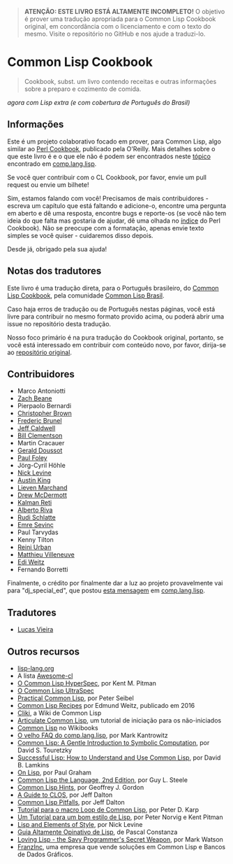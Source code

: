 > **ATENÇÃO: ESTE LIVRO ESTÁ ALTAMENTE INCOMPLETO!**
> O objetivo é prover uma tradução apropriada para o Common Lisp Cookbook
> original, em concordância com o licenciamento e com o texto do mesmo.
> Visite o repositório no GitHub e nos ajude a traduzi-lo.

# Common Lisp Cookbook
> Cookbook, subst.
> um livro contendo receitas e outras informações sobre a preparo e cozimento de comida.

*agora com Lisp extra (e com cobertura de Português do Brasil)*

## Informações

Este é um projeto colaborativo focado em prover, para Common Lisp, algo
similar ao [Perl Cookbook][perl], publicado pela O'Reilly. Mais detalhes
sobre o que este livro é e o que ele não é podem ser encontrados neste [tópico][thread]
encontrado em [comp.lang.lisp][cll].

Se você quer contribuir com o CL Cookbook, por favor, envie um pull request ou envie
um bilhete!

Sim, estamos falando com você! Precisamos de mais contribuidores - escreva um capítulo
que está faltando e adicione-o, encontre uma pergunta em aberto e dê uma resposta,
encontre bugs e reporte-os (se você não tem ideia do que falta mas gostaria de ajudar,
dê uma olhada no [índice][toc] do Perl Cookbook). Não se preocupe com a formatação,
apenas envie texto simples se você quiser - cuidaremos disso depois.

Desde já, obrigado pela sua ajuda!


## Notas dos tradutores

Este livro é uma tradução direta, para o Português brasileiro, do [Common Lisp Cookbook][original],
pela comunidade [Common Lisp Brasil][clbr].

Caso haja erros de tradução ou de Português nestas páginas, você está livre para contribuir
no mesmo formato provido acima, ou poderá abrir uma issue no repositório desta tradução.

Nosso foco primário é na pura tradução do Cookbook original, portanto, se você está interessado
em contribuir com conteúdo novo, por favor, dirija-se ao [repositório original][orig-repo].


## Contribuidores

* Marco Antoniotti
* [Zach Beane](mailto:xach@xach.com)
* Pierpaolo Bernardi
* [Christopher Brown](mailto:skeptomai@mac.com)
* [Frederic Brunel](mailto:brunel@mail.dotcom.fr)
* [Jeff Caldwell](mailto:jdcal@yahoo.com)
* [Bill Clementson](mailto:bill_clementson@yahoo.com)
* Martin Cracauer
* [Gerald Doussot](mailto:gdoussot@yahoo.com)
* [Paul Foley](mailto:mycroft@actrix.gen.nz)
* Jörg-Cyril Höhle
* [Nick Levine](mailto:ndl@ravenbrook.com)
* [Austin King](mailto:shout@ozten.com)
* [Lieven Marchand](mailto:mal@wyrd.be)
* [Drew McDermott](mailto:drew.mcdermott@yale.edu)
* [Kalman Reti](mailto:reti@ai.mit.edu)
* [Alberto Riva](mailto:alb@chip.org)
* [Rudi Schlatte](mailto:rschlatte@ist.tu-graz.ac.at)
* [Emre Sevinç](mailto:emres@bilgi.edu.tr)
* Paul Tarvydas
* Kenny Tilton
* [Reini Urban](mailto:rurban@x-ray.at)
* [Matthieu Villeneuve](mailto:matthieu@matthieu-villeneuve.net)
* [Edi Weitz](mailto:edi@agharta.de)
* Fernando Borretti

Finalmente, o crédito por finalmente dar a luz ao projeto provavelmente
vai para "dj\_special\_ed", que postou [esta mensagem][msg] em [comp.lang.lisp][cll].

## Tradutores

* [Lucas Vieira](mailto:lucasvieira@protonmail.com)

## Outros recursos

* [lisp-lang.org](http://lisp-lang.org/)
* A lista [Awesome-cl](https://github.com/CodyReichert/awesome-cl)
* [O Common Lisp HyperSpec](http://www.lispworks.com/documentation/HyperSpec/Front/index.htm), por Kent M. Pitman
* [O Common Lisp UltraSpec](http://phoe.tymoon.eu/clus/doku.php)
* [Practical Common Lisp](http://www.gigamonkeys.com/book/), por Peter Seibel
* [Common Lisp Recipes](http://weitz.de/cl-recipes/) por Edmund Weitz, publicado em 2016
* [Cliki](http://www.cliki.net/), a Wiki de Common Lisp
* [Articulate Common Lisp](http://articulate-lisp.com/), um tutorial de iniciação para os não-iniciados
* [Common Lisp](https://en.wikibooks.org/wiki/Common_Lisp) no Wikibooks
* [O velho FAQ do comp.lang.lisp](http://www-2.cs.cmu.edu/Groups//AI/html/faqs/lang/lisp/top.html), por Mark Kantrowitz
* [Common Lisp: A Gentle Introduction to Symbolic Computation](http://www-2.cs.cmu.edu/~dst/LispBook/), por David S. Touretzky
* [Successful Lisp: How to Understand and Use Common Lisp](http://www.psg.com/~dlamkins/sl/cover.html), por David B. Lamkins
* [On Lisp](http://www.paulgraham.com/onlisptext.html), por Paul Graham
* [Common Lisp the Language, 2nd Edition](http://www-2.cs.cmu.edu/Groups/AI/html/cltl/cltl2.html), por Guy L. Steele
* [Common Lisp Hints](http://www.n-a-n-o.com/lisp/cmucl-tutorials/LISP-tutorial.html), por Geoffrey J. Gordon
* [A Guide to CLOS](http://www.aiai.ed.ac.uk/~jeff/clos-guide.html), por Jeff Dalton
* [Common Lisp Pitfalls](http://www.aiai.ed.ac.uk/~jeff/lisp/cl-pitfalls), por Jeff Dalton
* [Tutorial para o macro Loop de Common Lisp](http://www.ai.sri.com/~pkarp/loop.html), por Peter D. Karp
* [Um Tutorial para um bom estilo de Lisp](https://www.cs.umd.edu/%7Enau/cmsc421/norvig-lisp-style.pdf), por Peter Norvig e Kent Pitman
* [Lisp and Elements of Style](http://www.nicklevine.org/declarative/lectures/), por Nick Levine
* [Guia Altamente Opinativo de Lisp](http://www.p-cos.net/lisp/guide.html), de Pascal Constanza
* [Loving Lisp - the Savy Programmer's Secret Weapon](https://leanpub.com/lovinglisp/), por Mark Watson
* [FranzInc](https://franz.com/), uma empresa que vende soluções em Common Lisp e Bancos de Dados Gráficos.


[original]: https://lispcookbook.github.io/cl-cookbook/
[orig-repo]: https://github.com/LispCookbook/cl-cookbook/
[clbr]: https://lisp.com.br
[perl]: http://www.oreilly.com/catalog/cookbook/
[thread]: http://groups.google.com/groups?threadm=m3it9soz3m.fsf%40bird.agharta.de
[cll]: news:comp.lang.lisp
[msg]: http://groups.google.com/groups?selm=76be8851.0201222259.70ecbcb1%40posting.google.com
[toc]: http://www.oreilly.com/catalog/cookbook/toc.html
[zip]: https://github.com/LispCookbook/cl-cookbook/archive/master.zip
[gh]: https://github.com/LispCookbook/cl-cookbook
[clog]: https://github.com/can3p/cl-cookbook/blob/master/CHANGELOG
